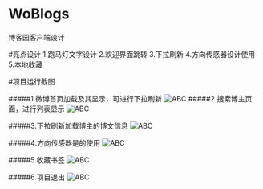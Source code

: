 # WoBlogs
博客园客户端设计

#亮点设计
1.跑马灯文字设计
2.欢迎界面跳转
3.下拉刷新
4.方向传感器设计使用
5.本地收藏

#项目运行截图

#####1.微博首页加载及其显示，可进行下拉刷新
![ABC](https://github.com/JingYin007/ImgCache/blob/master/img_WoBlogs/refreshLoading.png) 
#####2.搜索博主页面，进行列表显示
![ABC](https://github.com/JingYin007/ImgCache/blob/master/img_WoBlogs/searchview.jpg) 

#####3.下拉刷新加载博主的博文信息
![ABC](https://github.com/JingYin007/ImgCache/blob/master/img_WoBlogs/refreshLoading2.png) 

#####4.方向传感器是的使用
![ABC](https://github.com/JingYin007/ImgCache/blob/master/img_WoBlogs/compass.png) 

#####5.收藏书签
![ABC](https://github.com/JingYin007/ImgCache/blob/master/img_WoBlogs/markbook.png) 

#####6.项目退出
![ABC](https://github.com/JingYin007/ImgCache/blob/master/img_WoBlogs/exit.png) 
